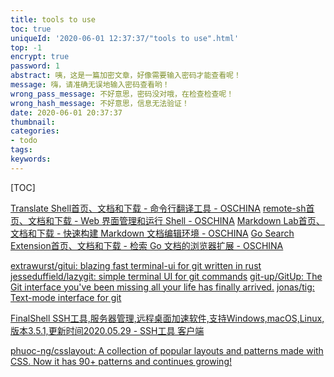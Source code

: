 ```yaml
---
title: tools to use
toc: true
uniqueId: '2020-06-01 12:37:37/"tools to use".html'
top: -1
encrypt: true
password: 1
abstract: 咦，这是一篇加密文章，好像需要输入密码才能查看呢！
message: 嗨，请准确无误地输入密码查看哟！
wrong_pass_message: 不好意思，密码没对哦，在检查检查呢！
wrong_hash_message: 不好意思，信息无法验证！
date: 2020-06-01 20:37:37
thumbnail:
categories:
- todo
tags:
keywords:
---
```



[TOC]

<!--more-->

[Translate Shell首页、文档和下载 - 命令行翻译工具 - OSCHINA](https://www.oschina.net/p/translate-shell)
[remote-sh首页、文档和下载 - Web 界面管理和运行 Shell - OSCHINA](https://www.oschina.net/p/remote-sh)
[Markdown Lab首页、文档和下载 - 快速构建 Markdown 文档编辑环境 - OSCHINA](https://www.oschina.net/p/markdown-lab)
[Go Search Extension首页、文档和下载 - 检索 Go 文档的浏览器扩展 - OSCHINA](https://www.oschina.net/p/go-search-extension)



[extrawurst/gitui: blazing fast terminal-ui for git written in rust](https://github.com/extrawurst/gitui)
[jesseduffield/lazygit: simple terminal UI for git commands](https://github.com/jesseduffield/lazygit)
[git-up/GitUp: The Git interface you've been missing all your life has finally arrived.](https://github.com/git-up/GitUp)
[jonas/tig: Text-mode interface for git](https://github.com/jonas/tig)



[FinalShell SSH工具,服务器管理,远程桌面加速软件,支持Windows,macOS,Linux,版本3.5.1,更新时间2020.05.29 - SSH工具 客户端](http://www.hostbuf.com/t/988.html)

[phuoc-ng/csslayout: A collection of popular layouts and patterns made with CSS. Now it has 90+ patterns and continues growing!](https://github.com/phuoc-ng/csslayout?utm_campaign=Django%2BNewsletter&utm_medium=web&utm_source=Django_Newsletter_25)

